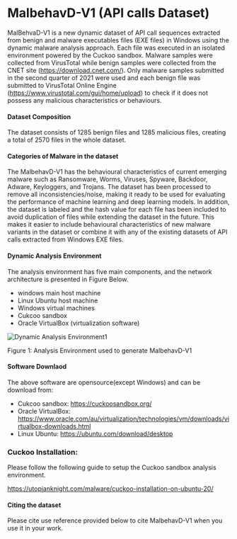 # MalbehavD-V1 (API calls Dataset)
MalBehvaD-V1 is a new dynamic dataset of API call sequences extracted from benign and malware executables files (EXE files) in Windows using the dynamic malware analysis approach. Each file was executed in an isolated environment powered by the Cuckoo sandbox.  Malware samples were collected from VirusTotal while benign samples were collected from the CNET site (https://download.cnet.com/). Only malware samples submitted in the second quarter of 2021 were used and each benign file was submitted to VirusTotal Online Engine (https://www.virustotal.com/gui/home/upload) to check if it does not possess any malicious characteristics or behaviours.
#### Dataset Composition
The dataset consists of 1285 benign files and 1285 malicious files, creating a total of 2570 files in the whole dataset.
#### Categories of Malware in the dataset
The MalbehavD-V1 has the behavioural characteristics of current emerging malware such as Ransomware, Worms, Viruses,
Spyware, Backdoor, Adware, Keyloggers, and Trojans. The dataset has been processed to remove all inconsistencies/noise, making it ready to be used for evaluating the performance of machine learning and deep
learning models. In addition, the dataset is labeled and the hash value for each file
has been included to avoid duplication of files while extending
the dataset in the future. This makes it easier to include behavioural characteristics of new malware variants in the dataset
or combine it with any of the existing datasets of API calls extracted from Windows EXE files.
#### Dynamic Analysis Environment
The analysis environment has five main components, and the network architecture is presented in Figure Below.  
- windows main host machine
- Linux Ubuntu host machine
- Windows virtual machines
- Cukcoo sandbox
- Oracle VirtualBox (virtualization software)

![Dynamic Analysis Environment1](https://user-images.githubusercontent.com/18678162/174477553-998fefd0-c129-43c6-aebd-9f6d78fa0d84.png)

Figure 1: Analysis Environment used to generate MalbehavD-V1

#### Software Downlaod
The above  software are opensource(except Windows) and can be download from: 

- Cukcoo sandbox: https://cuckoosandbox.org/
- Oracle VirtualBox: https://www.oracle.com/au/virtualization/technologies/vm/downloads/virtualbox-downloads.html
- Linux Ubuntu: https://ubuntu.com/download/desktop

### Cuckoo Installation: 
Please follow the following guide to setup the Cuckoo sandbox analysis environment.

https://utopianknight.com/malware/cuckoo-installation-on-ubuntu-20/

#### Citing the dataset
Please cite use reference provided below to cite MalbehavD-V1 when you use it in your work.
